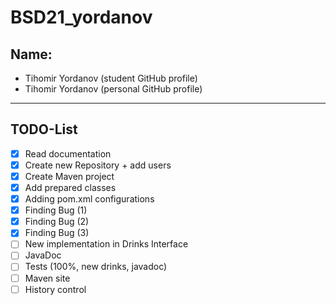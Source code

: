 # BSD21_yordanov

## Name:
* Tihomir Yordanov (student GitHub profile)
* Tihomir Yordanov (personal GitHub profile)

***

## TODO-List

- [x] Read documentation
- [x] Create new Repository + add users
- [x] Create Maven project
- [x] Add prepared classes
- [x] Adding pom.xml configurations
- [x] Finding Bug (1)
- [x] Finding Bug (2)
- [x] Finding Bug (3)
- [ ] New implementation in Drinks Interface
- [ ] JavaDoc
- [ ] Tests (100%, new drinks, javadoc)
- [ ] Maven site
- [ ] History control
